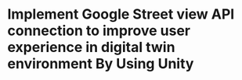 # Implement Google Street view API connection to improve user experience in digital twin environment By Using Unity

